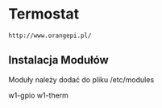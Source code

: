 # Termostat 
	http://www.orangepi.pl/

## Instalacja Modułów

 Moduły należy dodać do pliku /etc/modules

 w1-gpio
 w1-therm

